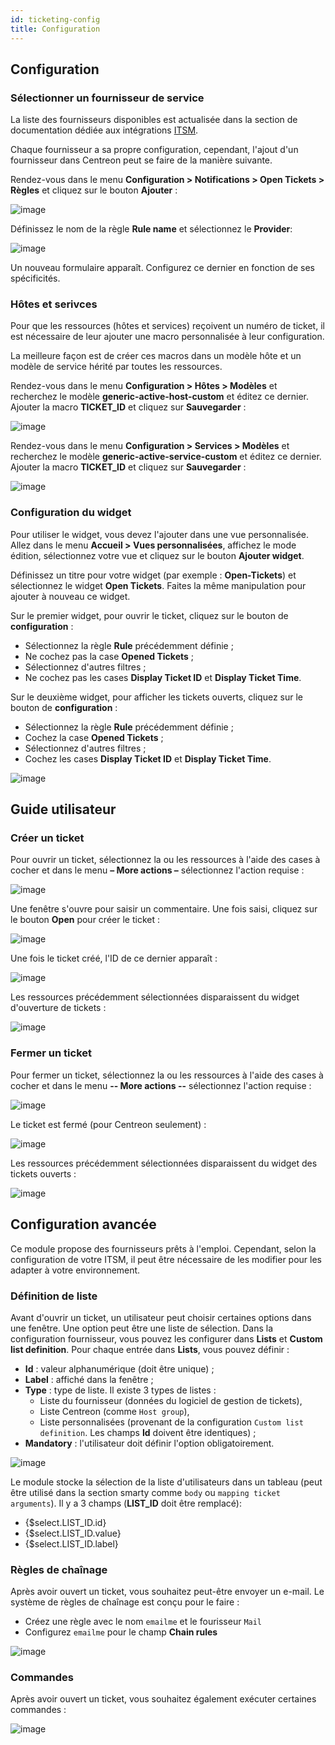 ```yaml
---
id: ticketing-config
title: Configuration
---
```


## Configuration

### Sélectionner un fournisseur de service

La liste des fournisseurs disponibles est actualisée dans la section de documentation
dédiée aux intégrations [ITSM](../integrations/itsm/itsm-overview.html).

Chaque fournisseur a sa propre configuration, cependant, l'ajout d'un
fournisseur dans Centreon peut se faire de la manière suivante.

Rendez-vous dans le menu **Configuration > Notifications > Open Tickets > Règles**
et cliquez sur le bouton **Ajouter** :

![image](../assets/alerts/open_tickets_add_provider_01.png)

Définissez le nom de la règle **Rule name** et sélectionnez le **Provider**:

![image](../assets/alerts/open_tickets_add_provider_02.png)

Un nouveau formulaire apparaît. Configurez ce dernier en fonction de ses
spécificités.

### Hôtes et serivces

Pour que les ressources (hôtes et services) reçoivent un numéro de
ticket, il est nécessaire de leur ajouter une macro personnalisée à leur
configuration.

La meilleure façon est de créer ces macros dans un modèle hôte et un
modèle de service hérité par toutes les ressources.

Rendez-vous dans le menu **Configuration > Hôtes > Modèles** et
recherchez le modèle **generic-active-host-custom** et éditez ce
dernier. Ajouter la macro **TICKET\_ID** et cliquez sur **Sauvegarder** :

![image](../assets/alerts/open_tickets_macro.png)

Rendez-vous dans le menu **Configuration > Services > Modèles** et
recherchez le modèle **generic-active-service-custom** et éditez ce
dernier. Ajouter la macro **TICKET\_ID** et cliquez sur **Sauvegarder** :

![image](../assets/alerts/open_tickets_macro.png)

### Configuration du widget

Pour utiliser le widget, vous devez l'ajouter dans une vue
personnalisée. Allez dans le menu **Accueil > Vues personnalisées**,
affichez le mode édition, sélectionnez votre vue et cliquez sur le
bouton **Ajouter widget**.

Définissez un titre pour votre widget (par exemple : **Open-Tickets**) et
sélectionnez le widget **Open Tickets**. Faites la même manipulation
pour ajouter à nouveau ce widget.

Sur le premier widget, pour ouvrir le ticket, cliquez sur le bouton de
**configuration** :

-   Sélectionnez la règle **Rule** précédemment définie ;
-   Ne cochez pas la case **Opened Tickets** ;
-   Sélectionnez d'autres filtres ;
-   Ne cochez pas les cases **Display Ticket ID** et **Display Ticket
    Time**.

Sur le deuxième widget, pour afficher les tickets ouverts, cliquez sur
le bouton de **configuration** :

-   Sélectionnez la règle **Rule** précédemment définie ;
-   Cochez la case **Opened Tickets** ;
-   Sélectionnez d'autres filtres ;
-   Cochez les cases **Display Ticket ID** et **Display Ticket Time**.

![image](../assets/alerts/open_tickets_add_widget.png)

## Guide utilisateur

### Créer un ticket

Pour ouvrir un ticket, sélectionnez la ou les ressources à l'aide des cases à
cocher et dans le menu **– More actions –** sélectionnez l'action
requise :

![image](../assets/alerts/open_ticket_add_01.png)

Une fenêtre s'ouvre pour saisir un commentaire. Une fois saisi, cliquez sur
le bouton **Open** pour créer le ticket :

![image](../assets/alerts/open_ticket_add_02.png)

Une fois le ticket créé, l'ID de ce dernier apparaît :

![image](../assets/alerts/open_ticket_add_03.png)

Les ressources précédemment sélectionnées disparaissent du widget
d'ouverture de tickets :

![image](../assets/alerts/open_ticket_add_04.png)

### Fermer un ticket

Pour fermer un ticket, sélectionnez la ou les ressources à l'aide des cases à
cocher et dans le menu **-- More actions --** sélectionnez l'action requise :

![image](../assets/alerts/open_ticket_close_ticket_01.png)

Le ticket est fermé (pour Centreon seulement) :

![image](../assets/alerts/open_ticket_close_ticket_02.png)

Les ressources précédemment sélectionnées disparaissent du widget des
tickets ouverts :

![image](../assets/alerts/open_ticket_close_ticket_03.png)

## Configuration avancée

Ce module propose des fournisseurs prêts à l'emploi. Cependant, selon la
configuration de votre ITSM, il peut être nécessaire de les modifier
pour les adapter à votre environnement.

### Définition de liste

Avant d'ouvrir un ticket, un utilisateur peut choisir certaines options
dans une fenêtre. Une option peut être une liste de sélection. Dans la
configuration fournisseur, vous pouvez les configurer dans **Lists** et
**Custom list definition**. Pour chaque entrée dans **Lists**, vous pouvez
définir :

-   **Id** : valeur alphanumérique (doit être unique) ;
-   **Label** : affiché dans la fenêtre ;
-   **Type** : type de liste. Il existe 3 types de listes :
    -   Liste du fournisseur (données du logiciel de gestion de tickets),
    -   Liste Centreon (comme `Host group`),
    -   Liste personnalisées (provenant de la configuration
        `Custom list definition`. Les champs **Id** doivent être
        identiques) ;
-   **Mandatory** : l'utilisateur doit définir l'option obligatoirement.

![image](../assets/alerts/open_ticket_advanced_list_01.png)

Le module stocke la sélection de la liste d'utilisateurs dans un tableau
(peut être utilisé dans la section smarty comme `body` ou
`mapping ticket arguments`). Il y a 3 champs (**LIST\_ID** doit être
remplacé):

-   {$select.LIST\_ID.id}
-   {$select.LIST\_ID.value}
-   {$select.LIST\_ID.label}

### Règles de chaînage

Après avoir ouvert un ticket, vous souhaitez peut-être envoyer un
e-mail. Le système de règles de chaînage est conçu pour le faire :

-   Créez une règle avec le nom `emailme` et le fourisseur `Mail`
-   Configurez `emailme` pour le champ **Chain rules**

![image](../assets/alerts/open_ticket_advanced_chain_01.png)

### Commandes

Après avoir ouvert un ticket, vous souhaitez également exécuter certaines
commandes :

![image](../assets/alerts/open_ticket_advanced_cmd_01.png)
